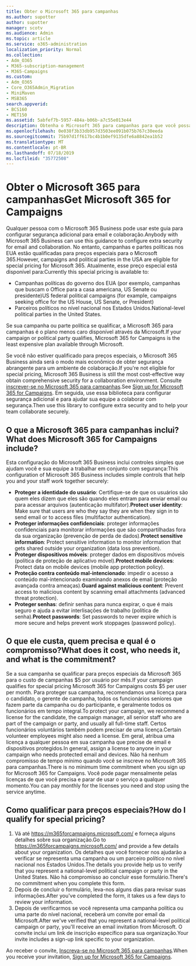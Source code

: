 ```yaml
---
title: Obter o Microsoft 365 para campanhas
ms.author: supotter
author: supotter
manager: scotv
ms.audience: Admin
ms.topic: article
ms.service: o365-administration
localization_priority: Normal
ms.collection:
- Adm_O365
- M365-subscription-management
- M365-Campaigns
ms.custom:
- Adm_O365
- Core_O365Admin_Migration
- MiniMaven
- MSB365
search.appverid:
- BCS160
- MET150
ms.assetid: 5abfef7b-5957-484a-b06b-a7c55e013e44
description: Obtenha o Microsoft 365 para campanhas para que você possa proteger sua campanha contra ameaças cybersecurity a emails, dados e comunicações.
ms.openlocfilehash: 0e038f3b33db957d3503ee091b075b767c30eeda
ms.sourcegitcommit: 75b97d1ff617bc4b1b0ef9135dfe6a8842ea1b52
ms.translationtype: MT
ms.contentlocale: pt-BR
ms.lasthandoff: 07/18/2019
ms.locfileid: "35772508"
---
```

# <a name="get-microsoft-365-for-campaigns"></a><span data-ttu-id="c4427-103">Obter o Microsoft 365 para campanhas</span><span class="sxs-lookup"><span data-stu-id="c4427-103">Get Microsoft 365 for Campaigns</span></span>

<span data-ttu-id="c4427-104">Qualquer pessoa com o Microsoft 365 Business pode usar este guia para configurar segurança adicional para email e colaboração.</span><span class="sxs-lookup"><span data-stu-id="c4427-104">Anybody with Microsoft 365 Business can use this guidance to configure extra security for email and collaboration.</span></span> <span data-ttu-id="c4427-105">No entanto, campanhas e partes políticas nos EUA estão qualificadas para preços especiais para o Microsoft 365.</span><span class="sxs-lookup"><span data-stu-id="c4427-105">However, campaigns and political parties in the USA are eligible for special pricing for Microsoft 365.</span></span> <span data-ttu-id="c4427-106">Atualmente, esse preço especial está disponível para:</span><span class="sxs-lookup"><span data-stu-id="c4427-106">Currently this special pricing is available to:</span></span>
- <span data-ttu-id="c4427-107">Campanhas políticas do governo dos EUA (por exemplo, campanhas que buscam o Office para a casa americana, US Senate ou presidente)</span><span class="sxs-lookup"><span data-stu-id="c4427-107">US federal political campaigns (for example, campaigns seeking office for the US House, US Senate, or President)</span></span>
- <span data-ttu-id="c4427-108">Parceiros políticos no nível nacional nos Estados Unidos.</span><span class="sxs-lookup"><span data-stu-id="c4427-108">National-level political parties in the United States.</span></span>

<span data-ttu-id="c4427-109">Se sua campanha ou parte política se qualificar, a Microsoft 365 para campanhas é o plano menos caro disponível através da Microsoft.</span><span class="sxs-lookup"><span data-stu-id="c4427-109">If your campaign or political party qualifies, Microsoft 365 for Campaigns is the least expensive plan available through Microsoft.</span></span>  

<span data-ttu-id="c4427-110">Se você não estiver qualificado para preços especiais, o Microsoft 365 Business ainda será o modo mais econômico de obter segurança abrangente para um ambiente de colaboração.</span><span class="sxs-lookup"><span data-stu-id="c4427-110">If you're not eligible for special pricing, Microsoft 365 Business is still the most cost-effective way obtain comprehensive security for a collaboration environment.</span></span> <span data-ttu-id="c4427-111">Consulte [inscrever-se no Microsoft 365 para campanhas](m365-campaigns-sign-up.md).</span><span class="sxs-lookup"><span data-stu-id="c4427-111">See [Sign up for Microsoft 365 for Campaigns](m365-campaigns-sign-up.md).</span></span> <span data-ttu-id="c4427-112">Em seguida, use essa biblioteca para configurar segurança adicional e para ajudar sua equipe a colaborar com segurança.</span><span class="sxs-lookup"><span data-stu-id="c4427-112">Then use this library to configure extra security and to help your team collaborate securely.</span></span> 

## <a name="what-does-microsoft-365-for-campaigns-include"></a><span data-ttu-id="c4427-113">O que a Microsoft 365 para campanhas inclui?</span><span class="sxs-lookup"><span data-stu-id="c4427-113">What does Microsoft 365 for Campaigns include?</span></span>
<span data-ttu-id="c4427-114">Esta configuração do Microsoft 365 Business inclui controles simples que ajudam você e sua equipe a trabalhar em conjunto com segurança:</span><span class="sxs-lookup"><span data-stu-id="c4427-114">This configuration of Microsoft 365 Business includes simple controls that help you and your staff work together securely:</span></span> 
- <span data-ttu-id="c4427-115">**Proteger a identidade do usuário**: Certifique-se de que os usuários são quem eles dizem que eles são quando eles entram para enviar email ou para acessar arquivos (autenticação multifator).</span><span class="sxs-lookup"><span data-stu-id="c4427-115">**Protect user identity**: Make sure that users are who they say they are when they sign in to send email or to access files (multifactor authentication).</span></span>
- <span data-ttu-id="c4427-116">**Proteger informações confidenciais**: proteger informações confidenciais para monitorar informações que são compartilhadas fora da sua organização (prevenção de perda de dados).</span><span class="sxs-lookup"><span data-stu-id="c4427-116">**Protect sensitive information**: Protect sensitive information to monitor information that gets shared outside your organization (data loss prevention).</span></span>
- <span data-ttu-id="c4427-117">**Proteger dispositivos móveis**: proteger dados em dispositivos móveis (política de proteção de aplicativo móvel).</span><span class="sxs-lookup"><span data-stu-id="c4427-117">**Protect mobile devices**: Protect data on mobile devices (mobile app protection policy).</span></span>
- <span data-ttu-id="c4427-118">**Proteção contra conteúdo mal-intencionado**: impedir o acesso a conteúdo mal-intencionado examinando anexos de email (proteção avançada contra ameaças).</span><span class="sxs-lookup"><span data-stu-id="c4427-118">**Guard against malicious content**: Prevent access to malicious content by scanning email attachments (advanced threat protection).</span></span>
- <span data-ttu-id="c4427-119">**Proteger senhas**: definir senhas para nunca expirar, o que é mais seguro e ajuda a evitar interlisações de trabalho (política de senha).</span><span class="sxs-lookup"><span data-stu-id="c4427-119">**Protect passwords**: Set passwords to never expire which is more secure and helps prevent work stoppages (password policy).</span></span> 


## <a name="what-does-it-cost-who-needs-it-and-what-is-the-commitment"></a><span data-ttu-id="c4427-120">O que ele custa, quem precisa e qual é o compromisso?</span><span class="sxs-lookup"><span data-stu-id="c4427-120">What does it cost, who needs it, and what is the commitment?</span></span>
<span data-ttu-id="c4427-121">Se a sua campanha se qualificar para preços especiais da Microsoft 365 para o custo de campanhas $5 por usuário por mês.</span><span class="sxs-lookup"><span data-stu-id="c4427-121">If your campaign qualifies for special pricing Microsoft 365 for Campaigns costs $5 per user per month.</span></span> <span data-ttu-id="c4427-122">Para proteger sua campanha, recomendamos uma licença para o candidato, o gerente de campanha, todos os funcionários seniores que fazem parte da campanha ou do participante, e geralmente todos os funcionários em tempo integral.</span><span class="sxs-lookup"><span data-stu-id="c4427-122">To protect your campaign, we recommend a license for the candidate, the campaign manager, all senior staff who are part of the campaign or party, and usually all full-time staff.</span></span> <span data-ttu-id="c4427-123">Certos funcionários voluntários também podem precisar de uma licença.</span><span class="sxs-lookup"><span data-stu-id="c4427-123">Certain volunteer employees might also need a license.</span></span> <span data-ttu-id="c4427-124">Em geral, atribua uma licença a qualquer pessoa em sua campanha que precise de email e dispositivos protegidos.</span><span class="sxs-lookup"><span data-stu-id="c4427-124">In general, assign a license to anyone in your campaign who needs protected email and devices.</span></span>
<span data-ttu-id="c4427-125">Não há nenhum compromisso de tempo mínimo quando você se inscreve no Microsoft 365 para campanhas.</span><span class="sxs-lookup"><span data-stu-id="c4427-125">There is no minimum time commitment when you sign up for Microsoft 365 for Campaigns.</span></span> <span data-ttu-id="c4427-126">Você pode pagar mensalmente pelas licenças de que você precisa e parar de usar o serviço a qualquer momento.</span><span class="sxs-lookup"><span data-stu-id="c4427-126">You can pay monthly for the licenses you need and stop using the service anytime.</span></span>

## <a name="how-do-i-qualify-for-special-pricing"></a><span data-ttu-id="c4427-127">Como qualificar para preços especiais?</span><span class="sxs-lookup"><span data-stu-id="c4427-127">How do I qualify for special pricing?</span></span>

1. <span data-ttu-id="c4427-128">Vá até https://m365forcampaigns.microsoft.com/ e forneça alguns detalhes sobre sua organização.</span><span class="sxs-lookup"><span data-stu-id="c4427-128">Go to https://m365forcampaigns.microsoft.com/ and provide a few details about your organization.</span></span> <span data-ttu-id="c4427-129">Os detalhes que você fornecer nos ajudarão a verificar se representa uma campanha ou um parceiro político no nível nacional nos Estados Unidos.</span><span class="sxs-lookup"><span data-stu-id="c4427-129">The details you provide help us to verify that you represent a national-level political campaign or party in the United States.</span></span> <span data-ttu-id="c4427-130">Não há compromisso ao concluir esse formulário.</span><span class="sxs-lookup"><span data-stu-id="c4427-130">There's no commitment when you complete this form.</span></span> 
2. <span data-ttu-id="c4427-131">Depois de concluir o formulário, leva-nos alguns dias para revisar suas informações.</span><span class="sxs-lookup"><span data-stu-id="c4427-131">After you've completed the form, it takes us a few days to review your information.</span></span> 
3. <span data-ttu-id="c4427-132">Depois de verificarmos se você representa uma campanha política ou uma parte do nível nacional, receberá um convite por email da Microsoft.</span><span class="sxs-lookup"><span data-stu-id="c4427-132">After we've verified that you represent a national-level political campaign or party, you'll receive an email invitation from Microsoft.</span></span> <span data-ttu-id="c4427-133">O convite inclui um link de inscrição específico para sua organização.</span><span class="sxs-lookup"><span data-stu-id="c4427-133">Your invite includes a sign-up link specific to your organization.</span></span> 

<span data-ttu-id="c4427-134">Ao receber o convite, [Inscreva-se no Microsoft 365 para campanhas](m365-campaigns-sign-up.md).</span><span class="sxs-lookup"><span data-stu-id="c4427-134">When you receive your invitation, [Sign up for Microsoft 365 for Campaigns](m365-campaigns-sign-up.md).</span></span>


